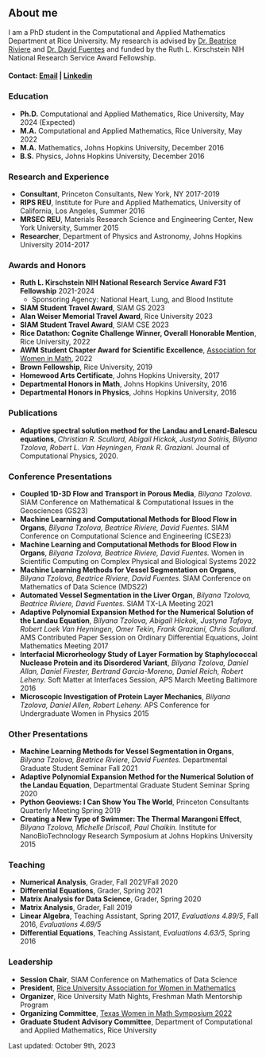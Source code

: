## About me

I am a PhD student in the Computational and Applied Mathematics Department at Rice University. My research is advised by [Dr. Beatrice Riviere](http://compm.rice.edu/people-2/beatrice-riviere/) and [Dr. David Fuentes](https://faculty.mdanderson.org/profiles/david_fuentes.html) and funded by the Ruth L. Kirschstein NIH National Research Service Award Fellowship.
<!-- My research interests are focused in image recognition, deep learning, and biomedical informatics.  -->

#### Contact: [Email](mailto:bilyana@rice.edu) | [Linkedin](https://www.linkedin.com/in/bilyanatzolova/)

### Education 

- **Ph.D.** Computational and Applied Mathematics, Rice University, May 2024 (Expected)
- **M.A.** Computational and Applied Mathematics, Rice University, May 2022
- **M.A.** Mathematics, Johns Hopkins University, December 2016
- **B.S.** Physics, Johns Hopkins University, December 2016

### Research and Experience
- **Consultant**, Princeton Consultants, New York, NY 2017-2019
- **RIPS REU**, Institute for Pure and Applied Mathematics, University of California, Los Angeles, Summer 2016
- **MRSEC REU**, Materials Research Science and Engineering Center, New York University, Summer 2015 
- **Researcher**, Department of Physics and Astronomy, Johns Hopkins University 2014-2017 

### Awards and Honors 
- **Ruth L. Kirschstein NIH National Research Service Award F31 Fellowship** 2021-2024  
    - Sponsoring Agency: National Heart, Lung, and Blood Institute
- **SIAM Student Travel Award**, SIAM GS 2023
- **Alan Weiser Memorial Travel Award**, Rice University 2023
- **SIAM Student Travel Award**, SIAM CSE 2023
- **Rice Datathon: Cognite Challenge Winner, Overall Honorable Mention**, Rice University, 2022 
- **AWM Student Chapter Award for Scientific Excellence**, [Association for Women in Math](https://cmor.rice.edu/news/rice-awm-honored-student-chapter-award), 2022
- **Brown Fellowship**, Rice University, 2019
- **Homewood Arts Certificate**, Johns Hopkins University, 2017
- **Departmental Honors in Math**, Johns Hopkins University, 2016
- **Departmental Honors in Physics**, Johns Hopkins University, 2016

### Publications
- **Adaptive spectral solution method for the Landau and Lenard-Balescu equations**, _Christian R. Scullard, Abigail Hickok, Justyna Sotiris, Bilyana Tzolova, Robert L. Van Heyningen, Frank R. Graziani._ Journal of Computational Physics, 2020. 

### Conference Presentations 
- **Coupled 1D-3D Flow and Transport in Porous Media**, _Bilyana Tzolova._ SIAM Conference on Mathematical & Computational Issues in the Geosciences (GS23)
- **Machine Learning and Computational Methods for Blood Flow in Organs**,  _Bilyana Tzolova, Beatrice Riviere, David Fuentes._ SIAM Conference on Computational Science and Engineering (CSE23)
- **Machine Learning and Computational Methods for Blood Flow in Organs**, _Bilyana Tzolova, Beatrice Riviere, David Fuentes._ Women in Scientific Computing on Complex Physical and Biological Systems 2022
- **Machine Learning Methods for Vessel Segmentation on Organs**, _Bilyana Tzolova, Beatrice Riviere, David Fuentes._ SIAM Conference on Mathematics of Data Science (MDS22)
- **Automated Vessel Segmentation in the Liver Organ**, _Bilyana Tzolova, Beatrice Riviere, David Fuentes._ SIAM TX-LA Meeting 2021
- **Adaptive Polynomial Expansion Method for the Numerical Solution of the Landau Equation**, _Bilyana Tzolova, Abigail Hickok, Justyna Tafoya, Robert Loek Van Heyningen, Omer Tekin, Frank Graziani, Chris Scullard._ AMS Contributed Paper Session on Ordinary Differential Equations, Joint Mathematics Meeting 2017
- **Interfacial Microrheology Study of Layer Formation by Staphylococcal Nuclease Protein and its Disordered Variant**, _Bilyana Tzolova, Daniel Allan, Daniel Firester, Bertrand Garcia-Moreno, Daniel Reich, Robert Leheny._ Soft Matter at Interfaces Session, APS March Meeting Baltimore 2016
- **Microscopic Investigation of Protein Layer Mechanics**, _Bilyana Tzolova, Daniel Allen, Robert Leheny._ APS Conference for Undergraduate Women in Physics 2015

### Other Presentations
- **Machine Learning Methods for Vessel Segmentation in Organs**, _Bilyana Tzolova, Beatrice Riviere, David Fuentes._ Departmental Graduate Student Seminar Fall 2021
- **Adaptive Polynomial Expansion Method for the Numerical Solution of the Landau Equation**, Departmental Graduate Student Seminar Spring 2020
- **Python Geoviews: I Can Show You The World**, Princeton Consultants Quarterly Meeting Spring 2019
- **Creating a New Type of Swimmer: The Thermal Marangoni Effect**, _Bilyana Tzolova, Michelle Driscoll, Paul Chaikin._ Institute for NanoBioTechnology Research Symposium at Johns Hopkins University 2015

### Teaching 
- **Numerical Analysis**, Grader, Fall 2021/Fall 2020  
- **Differential Equations**, Grader, Spring 2021 
- **Matrix Analysis for Data Science**, Grader, Spring 2020 
- **Matrix Analysis**, Grader, Fall 2019 
- **Linear Algebra**, Teaching Assistant, Spring 2017, _Evaluations 4.89/5_, Fall 2016, _Evaluations 4.69/5_
- **Differential Equations**, Teaching Assistant, _Evaluations 4.63/5_, Spring 2016

### Leadership
- **Session Chair**, SIAM Conference on Mathematics of Data Science
- **President**, [Rice University Association for Women in Mathematics](https://math.rice.edu/Outreach/AWM/Site/Rice_AWM.html#2022)
- **Organizer**, Rice University Math Nights, Freshman Math Mentorship Program  
- **Organizing Committee**, [Texas Women in Math Symposium 2022](https://sites.google.com/view/twims-2022/about) 
- **Graduate Student Advisory Committee**, Department of Computational and Applied Mathematics, Rice University




Last updated: October 9th, 2023




